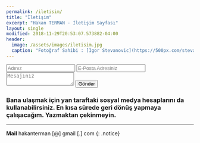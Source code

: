 ```yaml
---
permalink: /iletisim/
title: "İletişim"
excerpt: "Hakan TERMAN - İletişim Sayfası"
layout: single
modified: 2018-11-29T20:53:07.573882-04:00
header:
  image: /assets/images/iletisim.jpg
  caption: "Fotoğraf Sahibi : [Igor Stevanovic](https://500px.com/stevanovicigor)"
---
```


<form action="https://formspree.io/hakanterman@gmail.com" method="POST">
  <input type="text" name="Isim" placeholder="Adınız" id="goog-wm-qt">
  <input type="email" name="Eposta" placeholder="E-Posta Adresiniz" id="goog-wm-qt">
  <textarea name="Mesaj" placeholder="Mesajınız" id="goog-wm-qt"></textarea>
  <input type="submit" value="Gönder" id="goog-wm-sb">
</form>


### Bana ulaşmak için yan taraftaki sosyal medya hesaplarını da kullanabilirsiniz. En kısa sürede geri dönüş yapmaya çalışacağım. Yazmaktan çekinmeyin.

---
**Mail** hakanterman [@] gmail [.] com
{: .notice}
